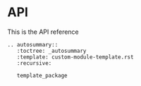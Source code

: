 # API

This is the API reference

```{eval-rst}
.. autosummary::
   :toctree: _autosummary
   :template: custom-module-template.rst
   :recursive:

   template_package
```

